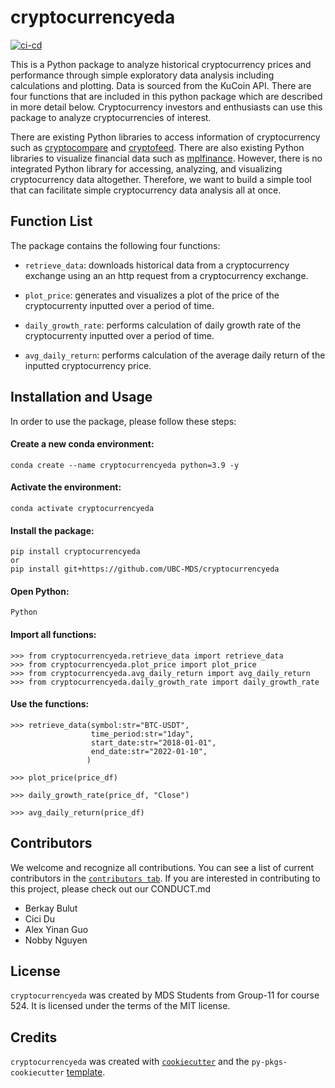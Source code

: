 # cryptocurrencyeda

[![ci-cd](https://github.com/UBC-MDS/cryptocurrencyeda/actions/workflows/ci-cd.yml/badge.svg)](https://github.com/UBC-MDS/cryptocurrencyeda/actions/wokflows/ci-cd.yml)

This is a Python package to analyze historical cryptocurrency prices and performance through simple exploratory data analysis including calculations and plotting. Data is sourced from the KuCoin API. There are four functions that are included in this python package which are described in more detail below. Cryptocurrency investors and enthusiasts can use this package to analyze cryptocurrencies of interest.


There are existing Python libraries to access information of cryptocurrency such as [cryptocompare](https://github.com/lagerfeuer/cryptocompare) and [cryptofeed](https://github.com/bmoscon/cryptofeed). There are also existing Python libraries to visualize financial data such as [mplfinance](https://github.com/matplotlib/mplfinance).
However, there is no integrated Python library for accessing, analyzing, and visualizing cryptocurrency data altogether. Therefore, we want to build a simple tool that can facilitate simple cryptocurrency data analysis all at once.

## Function List

The package contains the following four functions:

- `retrieve_data`: downloads historical data from a cryptocurrency exchange using an an http request from a cryptocurrency exchange.

- `plot_price`: generates and visualizes a plot of the price of the cryptocurrenty inputted over a period of time.

- `daily_growth_rate`: performs calculation of daily growth rate of the cryptocurrenty inputted over a period of time.

- `avg_daily_return`: performs calculation of the average daily return of the inputted cryptocurrency price.
## Installation and Usage

In order to use the package, please follow these steps: 
#### Create a new conda environment:

```
conda create --name cryptocurrencyeda python=3.9 -y
```
#### Activate the environment:
```
conda activate cryptocurrencyeda
```
#### Install the package:
```
pip install cryptocurrencyeda
or 
pip install git+https://github.com/UBC-MDS/cryptocurrencyeda
```
#### Open Python:
```
Python
```
#### Import all functions:
```
>>> from cryptocurrencyeda.retrieve_data import retrieve_data
>>> from cryptocurrencyeda.plot_price import plot_price
>>> from cryptocurrencyeda.avg_daily_return import avg_daily_return
>>> from cryptocurrencyeda.daily_growth_rate import daily_growth_rate
```
#### Use the functions: 
```
>>> retrieve_data(symbol:str="BTC-USDT",
                  time_period:str="1day",
                  start_date:str="2018-01-01",
                  end_date:str="2022-01-10",
                 )

>>> plot_price(price_df)

>>> daily_growth_rate(price_df, "Close")

>>> avg_daily_return(price_df)
```

## Contributors

We welcome and recognize all contributions. You can see a list of current contributors in the [`contributors tab`](https://github.com/UBC-MDS/CryptocurrencyEDA/graphs/contributors). If you are interested in contributing to this project, please check out our CONDUCT.md

- Berkay Bulut
- Cici Du
- Alex Yinan Guo
- Nobby Nguyen

## License

`cryptocurrencyeda` was created by MDS Students from Group-11 for course 524. It is licensed under the terms of the MIT license.

## Credits

`cryptocurrencyeda` was created with [`cookiecutter`](https://cookiecutter.readthedocs.io/en/latest/) and the `py-pkgs-cookiecutter` [template](https://github.com/py-pkgs/py-pkgs-cookiecutter).
